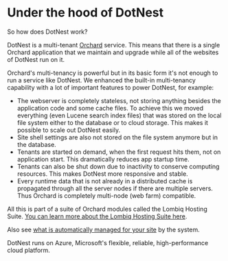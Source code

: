 # Under the hood of DotNest



So how does DotNest work?

DotNest is a multi-tenant [Orchard](http://orchardproject.net) service. This means that there is a single Orchard application that we maintain and upgrade while all of the websites of DotNest run on it.

Orchard's multi-tenancy is powerful but in its basic form it's not enough to run a service like DotNest. We enhanced the built-in multi-tenancy capability with a lot of important features to power DotNest, for example:

- The webserver is completely stateless, not storing anything besides the application code and some cache files. To achieve this we moved everything (even Lucene search index files) that was stored on the local file system either to the database or to cloud storage. This makes it possible to scale out DotNest easily.
- Site shell settings are also not stored on the file system anymore but in the database.
- Tenants are started on demand, when the first request hits them, not on application start. This dramatically reduces app startup time.
- Tenants can also be shut down due to inactivity to conserve computing resources. This makes DotNest more responsive and stable.
- Every runtime data that is not already in a distributed cache is propagated through all the server nodes if there are multiple servers. Thus Orchard is completely multi-node (web farm) compatible.

All this is part of a suite of Orchard modules called the Lombiq Hosting Suite. [You can learn more about the Lombiq Hosting Suite here](lombiq-hosting-suite).

Also see [what is automatically managed for your site](managed-by-dotnest) by the system.

DotNest runs on Azure, Microsoft's flexible, reliable, high-performance cloud platform.